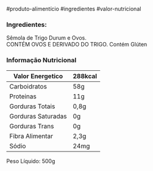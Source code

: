 #produto-alimentício #ingredientes  #valor-nutricional 
### Ingredientes: 
Sêmola de Trigo Durum e Ovos.  
CONTÉM OVOS E DERIVADO DO TRIGO. Contém Glúten

### Informação Nutricional
| Valor Energetico   | 288kcal |
| ------------------ | ------- |
| Carboidratos       | 58g     |
| Proteinas          | 11g     |
| Gorduras Totais    | 0,8g    |
| Gorduras Saturadas | 0g      |
| Gorduras Trans     | 0g      |
| Fibra Alimentar    | 2,3g    |
| Sódio              | 24mg    |

Peso Líquido: 500g